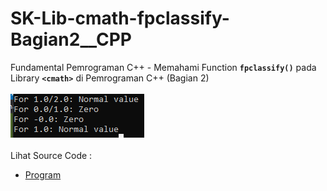 # SK-Lib-cmath-fpclassify-Bagian2__CPP
Fundamental Pemrograman C++ - Memahami Function <code><b>fpclassify()</b></code> pada Library <code><b>&lt;cmath></b></code> di Pemrograman C++ (Bagian 2)<br><br>
<img src="https://github.com/RizkyKhapidsyah/SK-Lib-cmath-fpclassify-Bagian2__CPP/blob/master/SK-Lib-cmath-fpclassify-Bagian2__CPP/result/001.PNG"><br><br>
Lihat Source Code : <br>
- <a href="https://github.com/RizkyKhapidsyah/SK-Lib-cmath-fpclassify-Bagian2__CPP/blob/master/SK-Lib-cmath-fpclassify-Bagian2__CPP/Source.cpp">Program</a>
